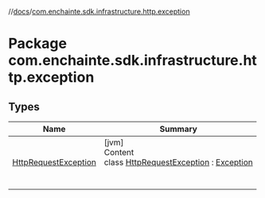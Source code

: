 //[docs](../index.md)/[com.enchainte.sdk.infrastructure.http.exception](index.md)



# Package com.enchainte.sdk.infrastructure.http.exception  


## Types  
  
|  Name|  Summary| 
|---|---|
| <a name="com.enchainte.sdk.infrastructure.http.exception/HttpRequestException///PointingToDeclaration/"></a>[HttpRequestException](-http-request-exception/index.md)| <a name="com.enchainte.sdk.infrastructure.http.exception/HttpRequestException///PointingToDeclaration/"></a>[jvm]  <br>Content  <br>class [HttpRequestException](-http-request-exception/index.md) : [Exception](https://docs.oracle.com/javase/8/docs/api/java/lang/Exception.html)  <br><br><br>

